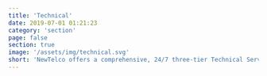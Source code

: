 ```yaml
---
title: 'Technical'
date: 2019-07-01 01:21:23
category: 'section'
page: false
section: true
image: '/assets/img/technical.svg'
short: 'NewTelco offers a comprehensive, 24/7 three-tier Technical Services portfolio guaranteed to slash your maintenance budget whilst providing maximum availability of service'
---
```

